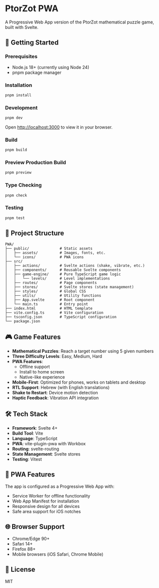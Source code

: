 # PtorZot PWA

A Progressive Web App version of the PtorZot mathematical puzzle game, built with Svelte.

## 🚀 Getting Started

### Prerequisites
- Node.js 18+ (currently using Node 24)
- pnpm package manager

### Installation

```bash
pnpm install
```

### Development

```bash
pnpm dev
```

Open [http://localhost:3000](http://localhost:3000) to view it in your browser.

### Build

```bash
pnpm build
```

### Preview Production Build

```bash
pnpm preview
```

### Type Checking

```bash
pnpm check
```

### Testing

```bash
pnpm test
```

## 📁 Project Structure

```
PWA/
├── public/              # Static assets
│   ├── assets/          # Images, fonts, etc.
│   └── icons/           # PWA icons
├── src/
│   ├── actions/         # Svelte actions (shake, vibrate, etc.)
│   ├── components/      # Reusable Svelte components
│   ├── game-engine/     # Pure TypeScript game logic
│   │   └── levels/      # Level implementations
│   ├── routes/          # Page components
│   ├── stores/          # Svelte stores (state management)
│   ├── styles/          # Global CSS
│   ├── utils/           # Utility functions
│   ├── App.svelte       # Root component
│   └── main.ts          # Entry point
├── index.html           # HTML template
├── vite.config.ts       # Vite configuration
├── tsconfig.json        # TypeScript configuration
└── package.json
```

## 🎮 Game Features

- **Mathematical Puzzles**: Reach a target number using 5 given numbers
- **Three Difficulty Levels**: Easy, Medium, Hard
- **PWA Features**: 
  - Offline support
  - Install to home screen
  - Native-like experience
- **Mobile-First**: Optimized for phones, works on tablets and desktop
- **RTL Support**: Hebrew (with English translations)
- **Shake to Restart**: Device motion detection
- **Haptic Feedback**: Vibration API integration

## 🛠️ Tech Stack

- **Framework**: Svelte 4+
- **Build Tool**: Vite
- **Language**: TypeScript
- **PWA**: vite-plugin-pwa with Workbox
- **Routing**: svelte-routing
- **State Management**: Svelte stores
- **Testing**: Vitest

## 📱 PWA Features

The app is configured as a Progressive Web App with:
- Service Worker for offline functionality
- Web App Manifest for installation
- Responsive design for all devices
- Safe area support for iOS notches

## 🌐 Browser Support

- Chrome/Edge 90+
- Safari 14+
- Firefox 88+
- Mobile browsers (iOS Safari, Chrome Mobile)

## 📄 License

MIT
